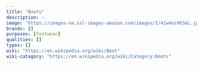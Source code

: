 ```yaml
---
title: "Boots"
description: ~
image: "https://images-na.ssl-images-amazon.com/images/I/41w4ns963mL.jpg"
brands: []
purposes: [footwear]
qualities: []
types: []
wiki: "https://en.wikipedia.org/wiki/Boot"
wiki-catagory: "https://en.wikipedia.org/wiki/Category:Boots"
---
```


